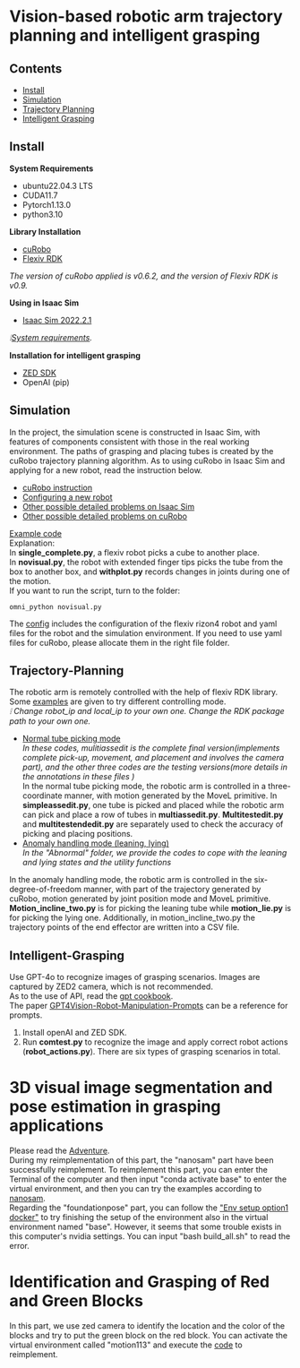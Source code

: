 # Vision-based robotic arm trajectory planning and intelligent grasping
## Contents
- [Install](#install)
- [Simulation](#simulation)
- [Trajectory Planning](#trajectory-planning)
- [Intelligent Grasping](#intelligent-grasping)

## Install

**System Requirements**
- ubuntu22.04.3 LTS
- CUDA11.7
- Pytorch1.13.0
- python3.10

**Library Installation**
- [cuRobo](https://curobo.org/get_started/1_install_instructions.html)
- [Flexiv RDK](https://github.com/flexivrobotics/flexiv_rdk/tree/main)

*The version of cuRobo applied is v0.6.2, and the version of Flexiv RDK is v0.9.*

**Using in Isaac Sim**
- [Isaac Sim 2022.2.1](https://docs.omniverse.nvidia.com/isaacsim/latest/installation/install_workstation.html)

*:grey_exclamation:[System requirements](https://docs.omniverse.nvidia.com/isaacsim/latest/installation/requirements.html).*

**Installation for intelligent grasping**
- [ZED SDK](https://www.stereolabs.com/docs/app-development/python/install)
- OpenAI (pip)

## Simulation

In the project, the simulation scene is constructed in Isaac Sim, with features of components consistent with those in the real working
environment. The paths of grasping and placing tubes is created by the cuRobo trajectory planning algorithm. As to using cuRobo in Isaac Sim and applying for a new robot, read the instruction below.  
- [cuRobo instruction](https://curobo.org/get_started/2b_isaacsim_examples.html)  
- [Configuring a new robot](https://curobo.org/tutorials/1_robot_configuration.html)
- [Other possible detailed problems on Isaac Sim](https://forums.developer.nvidia.com/c/omniverse/simulation/69)
- [Other possible detailed problems on cuRobo](https://github.com/NVlabs/curobo/discussions)

[Example code](https://github.com/Follograph/TPIG/tree/main/trajectory%20planning/simulation)  
Explanation:  
In **single_complete.py**, a flexiv robot picks a cube to another place.  
In **novisual.py**, the robot with extended finger tips picks the tube from the box to another box, and **withplot.py** records changes in joints during one of the motion.  
If you want to run the script, turn to the folder:  
```
omni_python novisual.py
```

The [config](https://github.com/Follograph/TPIG/tree/main/trajectory%20planning/config) includes the configuration of the flexiv rizon4 robot and yaml files for the robot and the simulation environment. If you need to use yaml files for cuRobo, please allocate them in the right file folder.

## Trajectory-Planning

The robotic arm is remotely controlled with the help of flexiv RDK library. Some [examples](https://github.com/Follograph/TPIG/tree/main/trajectory%20planning) are given to try different controlling mode.  
*:grey_exclamation: Change robot_ip and local_ip to your own one. Change the RDK package path to your own one.*  
- [Normal tube picking mode](https://github.com/Follograph/TPIG/tree/main/trajectory%20planning/normal)  
*In these codes, mulitiassedit is the complete final version(implements complete pick-up, movement, and placement and involves the camera part), and the other three codes are the testing versions(more details in the annotations in these files )*  
In the normal tube picking mode, the robotic arm is controlled in a three-coordinate manner, with motion generated by the MoveL primitive. In **simpleassedit.py**, one tube is picked and placed while the robotic arm can pick and place a row of tubes in **multiassedit.py**. **Multitestedit.py** and **multitestendedit.py** are separately used to check the accuracy of picking and placing positions.  
- [Anomaly handling mode (leaning, lying)](https://github.com/Follograph/TPIG/tree/main/trajectory%20planning/abnormal)   
*In the "Abnormal" folder, we provide the codes to cope with the leaning and lying states and the utility functions* 

In the anomaly handling mode, the robotic arm is controlled in the six-degree-of-freedom manner, with part of the trajectory generated by cuRobo, motion generated by joint position mode and MoveL primitive. **Motion_incline_two.py** is for picking the leaning tube while **motion_lie.py** is for picking the lying one. Additionally, in motion_incline_two.py the trajectory points of the end effector are written into a CSV file.

## Intelligent-Grasping

Use GPT-4o to recognize images of grasping scenarios. Images are captured by ZED2 camera, which is not recommended.  
As to the use of API, read the [gpt cookbook](https://platform.openai.com/docs/guides/vision).   
The paper [GPT4Vision-Robot-Manipulation-Prompts](https://github.com/microsoft/GPT4Vision-Robot-Manipulation-Prompts?tab=readme-ov-file) can be a reference for prompts.

1. Install openAI and ZED SDK.
2. Run **comtest.py** to recognize the image and apply correct robot actions (**robot_actions.py**). There are six types of grasping scenarios in total.

# 3D visual image segmentation and pose estimation in grasping applications
Please read the [Adventure](https://github.com/AdventurerDXC/SJTUME24-gradproject).  
During my reimplementation of this part, the "nanosam" part have been successfully reimplement. To reimplement this part, you can enter the Terminal of the computer and then input "conda activate base" to enter the virtual environment, and then you can try the examples according to [nanosam](https://github.com/NVIDIA-AI-IOT/nanosam).  
Regarding the "foundationpose" part, you can follow the ["Env setup option1 docker"](https://github.com/NVlabs/FoundationPose) to try finishing the setup of the environment also in the virtual environment named "base". However, it seems that some trouble exists in this computer's nvidia settings. You can input "bash build_all.sh" to read the error.

# Identification and Grasping of Red and Green Blocks
In this part, we use zed camera to identify the location and the color of the blocks and try to put the green block on the red block. You can activate the virtual environment  called "motion113" and execute the [code]() to reimplement.
